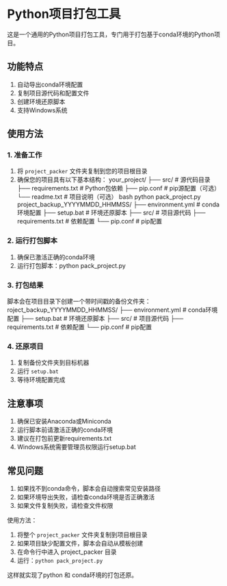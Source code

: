 # Python项目打包工具

这是一个通用的Python项目打包工具，专门用于打包基于conda环境的Python项目。

## 功能特点

1. 自动导出conda环境配置
2. 复制项目源代码和配置文件
3. 创建环境还原脚本
4. 支持Windows系统

## 使用方法

### 1. 准备工作

1. 将 `project_packer` 文件夹复制到您的项目根目录
2. 确保您的项目具有以下基本结构： 
your_project/
├── src/ # 源代码目录
├── requirements.txt # Python包依赖
├── pip.conf # pip源配置（可选）
└── readme.txt # 项目说明（可选）
bash
python pack_project.py
project_backup_YYYYMMDD_HHMMSS/
├── environment.yml # conda环境配置
├── setup.bat # 环境还原脚本
├── src/ # 项目源代码
├── requirements.txt # 依赖配置
└── pip.conf # pip配置

### 2. 运行打包脚本

1. 确保已激活正确的conda环境
2. 运行打包脚本：python pack_project.py
### 3. 打包结果
脚本会在项目目录下创建一个带时间戳的备份文件夹：
roject_backup_YYYYMMDD_HHMMSS/
├── environment.yml # conda环境配置
├── setup.bat # 环境还原脚本
├── src/ # 项目源代码
├── requirements.txt # 依赖配置
└── pip.conf # pip配置
### 4. 还原项目

1. 复制备份文件夹到目标机器
2. 运行 `setup.bat`
3. 等待环境配置完成

## 注意事项

1. 确保已安装Anaconda或Miniconda
2. 运行脚本前请激活正确的conda环境
3. 建议在打包前更新requirements.txt
4. Windows系统需要管理员权限运行setup.bat

## 常见问题

1. 如果找不到conda命令，脚本会自动搜索常见安装路径
2. 如果环境导出失败，请检查conda环境是否正确激活
3. 如果文件复制失败，请检查文件权限

使用方法：
1. 将整个 `project_packer` 文件夹复制到项目根目录
2. 如果项目缺少配置文件，脚本会自动从模板创建
3. 在命令行中进入 project_packer 目录
4. 运行：`python pack_project.py`

这样就实现了python 和 conda环境的打包还原。